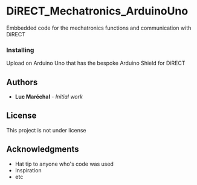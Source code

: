 # DiRECT_Mechatronics_ArduinoUno

Embbedded code for the mechatronics functions and communication with DiRECT

### Installing

Upload on Arduino Uno that has the bespoke Arduino Shield for DiRECT


## Authors

* **Luc Maréchal** - *Initial work*


## License

This project is not under license

## Acknowledgments

* Hat tip to anyone who's code was used
* Inspiration
* etc

